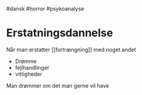 #dansk #horror #psykoanalyse
# Erstatningsdannelse
Når man erstatter [[fortrængning]] med noget andet

-   Drømme
-   fejlhandlinger
-   vittigheder

Man drømmer om det man gerne vil have